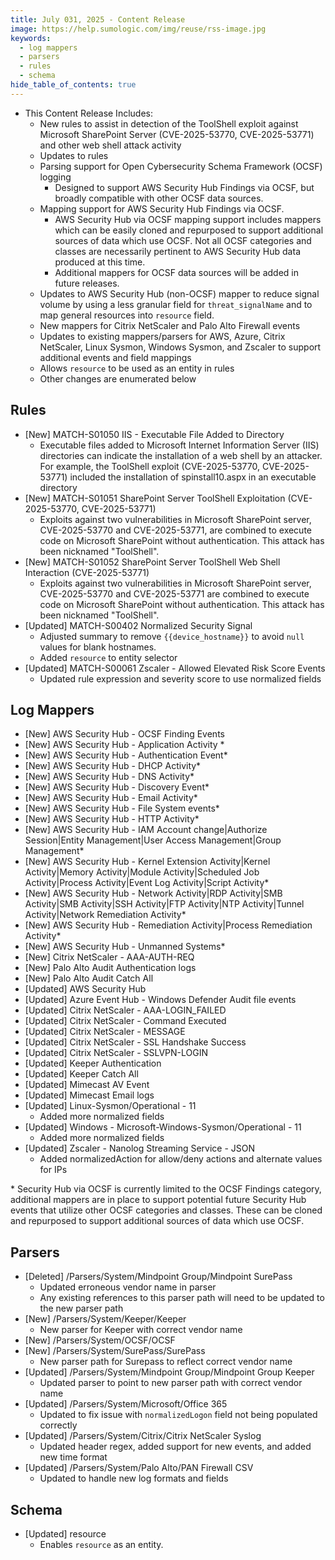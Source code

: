 ```yaml
---
title: July 031, 2025 - Content Release
image: https://help.sumologic.com/img/reuse/rss-image.jpg
keywords:
  - log mappers
  - parsers
  - rules
  - schema
hide_table_of_contents: true    
---
```


* This Content Release Includes:
    - New rules to assist in detection of the ToolShell exploit against Microsoft SharePoint Server (CVE-2025-53770, CVE-2025-53771) and other web shell attack activity
    - Updates to rules
    - Parsing support for Open Cybersecurity Schema Framework (OCSF) logging
        - Designed to support AWS Security Hub Findings via OCSF, but broadly compatible with other OCSF data sources.
    - Mapping support for AWS Security Hub Findings via OCSF.
        - AWS Security Hub via OCSF mapping support includes mappers which can be easily cloned and repurposed to support additional sources of data which use OCSF. Not all OCSF categories and classes are necessarily pertinent to AWS Security Hub data produced at this time.
        - Additional mappers for OCSF data sources will be added in future releases.
    - Updates to AWS Security Hub (non-OCSF) mapper to reduce signal volume by using a less granular field for `threat_signalName` and to map general resources into `resource` field.
    - New mappers for Citrix NetScaler and Palo Alto Firewall events
    - Updates to existing mappers/parsers for AWS, Azure, Citrix NetScaler, Linux Sysmon, Windows Sysmon, and Zscaler to support additional events and field mappings
    - Allows `resource` to be used as an entity in rules
    - Other changes are enumerated below


## Rules
- [New] MATCH-S01050 IIS - Executable File Added to Directory
    - Executable files added to Microsoft Internet Information Server (IIS) directories can indicate the installation of a web shell by an attacker. For example, the ToolShell exploit (CVE-2025-53770, CVE-2025-53771) included the installation of spinstall10.aspx in an executable directory
- [New] MATCH-S01051 SharePoint Server ToolShell Exploitation (CVE-2025-53770, CVE-2025-53771)
    - Exploits against two vulnerabilities in Microsoft SharePoint server, CVE-2025-53770 and CVE-2025-53771, are combined to execute code on Microsoft SharePoint without authentication. This attack has been nicknamed "ToolShell".
- [New] MATCH-S01052 SharePoint Server ToolShell Web Shell Interaction (CVE-2025-53771)
    - Exploits against two vulnerabilities in Microsoft SharePoint server, CVE-2025-53770 and CVE-2025-53771 are combined to execute code on Microsoft SharePoint without authentication. This attack has been nicknamed "ToolShell".
- [Updated] MATCH-S00402 Normalized Security Signal
    - Adjusted summary to remove `{{device_hostname}}` to avoid `null` values for blank hostnames.
    - Added `resource` to entity selector
- [Updated] MATCH-S00061 Zscaler - Allowed Elevated Risk Score Events
    - Updated rule expression and severity score to use normalized fields

## Log Mappers
- [New] AWS Security Hub - OCSF Finding Events
- [New] AWS Security Hub - Application Activity *
- [New] AWS Security Hub - Authentication Event*
- [New] AWS Security Hub - DHCP Activity*
- [New] AWS Security Hub - DNS Activity*
- [New] AWS Security Hub - Discovery Event*
- [New] AWS Security Hub - Email Activity*
- [New] AWS Security Hub - File System events*
- [New] AWS Security Hub - HTTP Activity*
- [New] AWS Security Hub - IAM Account change|Authorize Session|Entity Management|User Access Management|Group Management*
- [New] AWS Security Hub - Kernel Extension Activity|Kernel Activity|Memory Activity|Module Activity|Scheduled Job Activity|Process Activity|Event Log Activity|Script Activity*
- [New] AWS Security Hub - Network Activity|RDP Activity|SMB Activity|SMB Activity|SSH Activity|FTP Activity|NTP Activity|Tunnel Activity|Network Remediation Activity*
- [New] AWS Security Hub - Remediation Activity|Process Remediation Activity*
- [New] AWS Security Hub - Unmanned Systems*
- [New] Citrix NetScaler - AAA-AUTH-REQ
- [New] Palo Alto Audit Authentication logs
- [New] Palo Alto Audit Catch All
- [Updated] AWS Security Hub
- [Updated] Azure Event Hub - Windows Defender Audit file events
- [Updated] Citrix NetScaler - AAA-LOGIN_FAILED
- [Updated] Citrix NetScaler - Command Executed
- [Updated] Citrix NetScaler - MESSAGE
- [Updated] Citrix NetScaler - SSL Handshake Success
- [Updated] Citrix NetScaler - SSLVPN-LOGIN
- [Updated] Keeper Authentication
- [Updated] Keeper Catch All
- [Updated] Mimecast AV Event
- [Updated] Mimecast Email logs
- [Updated] Linux-Sysmon/Operational - 11
    - Added more normalized fields
- [Updated] Windows - Microsoft-Windows-Sysmon/Operational - 11
    - Added more normalized fields
- [Updated] Zscaler - Nanolog Streaming Service - JSON
    - Added normalizedAction for allow/deny actions and alternate values for IPs

\* Security Hub via OCSF is currently limited to the OCSF Findings category, additional mappers are in place to support potential future Security Hub events that utilize other OCSF categories and classes. These can be cloned and repurposed to support additional sources of data which use OCSF.

## Parsers
- [Deleted] /Parsers/System/Mindpoint Group/Mindpoint SurePass
    - Updated erroneous vendor name in parser
    - Any existing references to this parser path will need to be updated to the new parser path
- [New] /Parsers/System/Keeper/Keeper
    -  New parser for Keeper with correct vendor name
- [New] /Parsers/System/OCSF/OCSF
- [New] /Parsers/System/SurePass/SurePass
    - New parser path for Surepass to reflect correct vendor name
- [Updated] /Parsers/System/Mindpoint Group/Mindpoint Group Keeper
    - Updated parser to point to new parser path with correct vendor name
- [Updated] /Parsers/System/Microsoft/Office 365
    - Updated to fix issue with `normalizedLogon` field not being populated correctly
- [Updated] /Parsers/System/Citrix/Citrix NetScaler Syslog
    - Updated header regex, added support for new events, and added new time format
- [Updated] /Parsers/System/Palo Alto/PAN Firewall CSV
    - Updated to handle new log formats and fields
## Schema
- [Updated] resource
    - Enables `resource` as an entity.